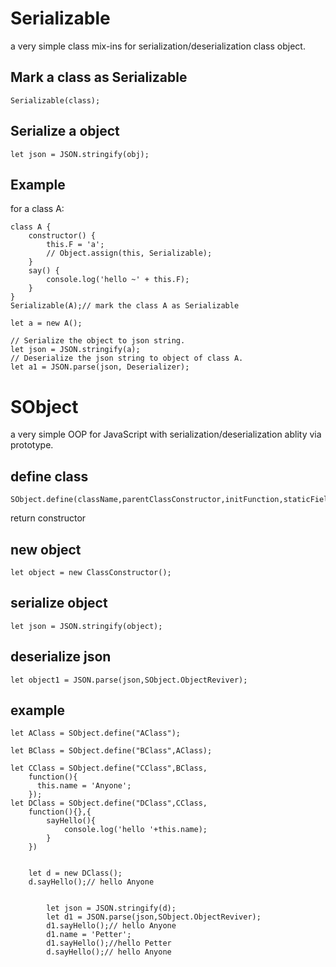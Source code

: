 # Serializable
a very simple class mix-ins for serialization/deserialization class object.

## Mark a class as Serializable
```
Serializable(class);
```
## Serialize a object
```
let json = JSON.stringify(obj);
```
## Example
for a class A:
```
class A {
    constructor() {
        this.F = 'a';
        // Object.assign(this, Serializable);
    }
    say() {
        console.log('hello ~' + this.F);
    }
}
Serializable(A);// mark the class A as Serializable

let a = new A();
```
```
// Serialize the object to json string.
let json = JSON.stringify(a);
// Deserialize the json string to object of class A.
let a1 = JSON.parse(json, Deserializer);
```


# SObject
a very simple OOP for JavaScript with serialization/deserialization ablity via prototype.


## define class
```
SObject.define(className,parentClassConstructor,initFunction,staticFieldOrMethod);
```
return constructor
## new object
```
let object = new ClassConstructor();
```
## serialize object
```
let json = JSON.stringify(object);
```
## deserialize json
```
let object1 = JSON.parse(json,SObject.ObjectReviver);
```
## example
```
let AClass = SObject.define("AClass");

let BClass = SObject.define("BClass",AClass);

let CClass = SObject.define("CClass",BClass,
    function(){
      this.name = 'Anyone';
    });
let DClass = SObject.define("DClass",CClass,
    function(){},{
        sayHello(){
            console.log('hello '+this.name);
        }
    })


    let d = new DClass();
    d.sayHello();// hello Anyone


        let json = JSON.stringify(d);
        let d1 = JSON.parse(json,SObject.ObjectReviver);
        d1.sayHello();// hello Anyone
        d1.name = 'Petter';
        d1.sayHello();//hello Petter
        d.sayHello();// hello Anyone

```